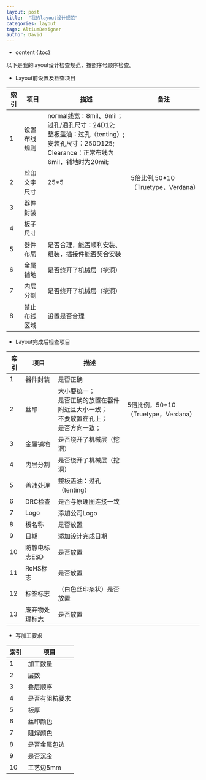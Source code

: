```yaml
---
layout: post
title:  "我的layout设计规范"
categories: layout
tags: AltiumDesigner
author: David
---
```


* content
{:toc}

以下是我的layout设计检查规范，按照序号顺序检查。

* Layout前设置及检查项目

| 索引 | 项目 | 描述 | 备注 |
|---|---|---|---|
| 1 | 设置布线规则 | normal线宽：8mil、6mil；<br> 过孔/通孔尺寸：24D12;<br> 整板盖油：过孔（tenting）; <br> 安装孔尺寸：250D125; <br> Clearance：正常布线为6mil，铺地时为20mil; |  |
| 2 | 丝印文字尺寸 | 25*5 | 5倍比例,50\*10（Truetype，Verdana） |
| 3 | 器件封装 | | |
| 4 | 板子尺寸 | | |
| 5 | 器件布局 | 是否合理，能否顺利安装、组装，插接件能否契合安装 |  |
| 6 | 金属铺地 | 是否绕开了机械层（挖洞）| |
| 7 | 内层分割 | 是否绕开了机械层（挖洞）| |
| 8 | 禁止布线区域 | 设置是否合理 |  |

* Layout完成后检查项目

| 索引 | 项目 | 描述 |  |
|---|---|---|---|
| 1 | 器件封装 | 是否正确 |  |
| 2 | 丝印 | 大小要统一；<br>是否正确的放置在器件附近且大小一致；<br>不要放置在孔上；<br>是否方向一致；| 5倍比例，50*10（Truetype，Verdana）|
| 3 | 金属铺地 | 是否绕开了机械层（挖洞）| |
| 4 | 内层分割 | 是否绕开了机械层（挖洞）| |
| 5 | 盖油处理 | 整板盖油：过孔（tenting）| |
| 6 | DRC检查 | 是否与原理图连接一致|  |
| 7 | Logo | 添加公司Logo |  |
| 8 | 板名称 | 是否放置 |  |
| 9 | 日期 | 添加设计完成日期 |  |
| 10 | 防静电标志ESD | 是否放置 |  |
| 11 | RoHS标志 | 是否放置 |  |
| 12 | 标签标志 | （白色丝印条状）是否放置 |  |
| 13 | 废弃物处理标志 | 是否放置 |  |

* 写加工要求

| 索引 | 项目 |
|---|---|
| 1 | 加工数量 |
| 2 | 层数 |
| 3 | 叠层顺序 |
| 4 | 是否有阻抗要求 |
| 5 | 板厚 |
| 6 | 丝印颜色 |
| 7 | 阻焊颜色 |
| 8 | 是否金属包边 |
| 9 | 是否沉金 |
| 10 | 工艺边5mm |


